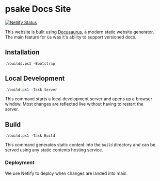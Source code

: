 # psake Docs Site

[![Netlify Status](https://api.netlify.com/api/v1/badges/08957aba-db0d-4321-b752-93097e70fd6a/deploy-status)](https://app.netlify.com/sites/psake/deploys)

This website is built using [Docusaurus](https://docusaurus.io/), a modern
static website generator. The main feature for us was it's ability to
support versioned docs.

## Installation

```shell
.\builds.ps1 -Bootstrap
```

## Local Development

```powershell
.\build.ps1 -Task Server 
```

This command starts a local development server and opens up a browser window.
Most changes are reflected live without having to restart the server.

## Build

```shell
.\build.ps1 -Task Build
```

This command generates static content into the `build` directory and can be
served using any static contents hosting service.

### Deployment

We use Netlify to deploy when changes are landed into main.
